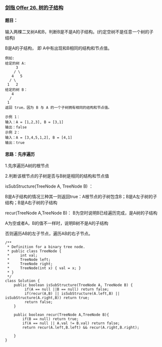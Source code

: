 ### [剑指 Offer 26. 树的子结构](https://leetcode.cn/problems/shu-de-zi-jie-gou-lcof/)

#### 题目：

输入两棵二叉树A和B，判断B是不是A的子结构。(约定空树不是任意一个树的子结构)

B是A的子结构， 即 A中有出现和B相同的结构和节点值。

    例如:
    给定的树 A:
         3
        / \  
       4   5
      / \
     1   2
    给定的树 B：
       4 
      /
     1
    返回 true，因为 B 与 A 的一个子树拥有相同的结构和节点值。
    
    示例 1：
    输入：A = [1,2,3], B = [3,1]
    输出：false
    示例 2：
    输入：A = [3,4,5,1,2], B = [4,1]
    输出：true
####  思路：先序遍历

1.先序遍历A树的根节点

2.判断该根节点的子树是否与B树是相同的结构和节点值

isSubStructure(TreeNode A, TreeNode B) ：

B是A子结构的情况三种其一则返回true：A根节点的子树包含B；B是A左子树的子结构；B是A右子树的子结构

recur(TreeNode A,TreeNode B)：
B为空时说明B已经遍历完成，是A树的子结构

A为空或者A，B的值不一样时，说明B树不是A的子结构

否则遍历AB的左子节点，遍历AB的右子节点。

```
/**
 * Definition for a binary tree node.
 * public class TreeNode {
 *     int val;
 *     TreeNode left;
 *     TreeNode right;
 *     TreeNode(int x) { val = x; }
 * }
 */
class Solution {
    public boolean isSubStructure(TreeNode A, TreeNode B) {
         if(A == null ||B == null) return false;
         if(recur(A,B) || isSubStructure(A.left,B) || isSubStructure(A.right,B)) return true;
         return false;
    }

    public boolean recur(TreeNode A,TreeNode B){
        if(B == null) return true;
        if(A == null || A.val != B.val) return false;
        return recur(A.left,B.left) && recur(A.right,B.right);
      
    }
}
```

